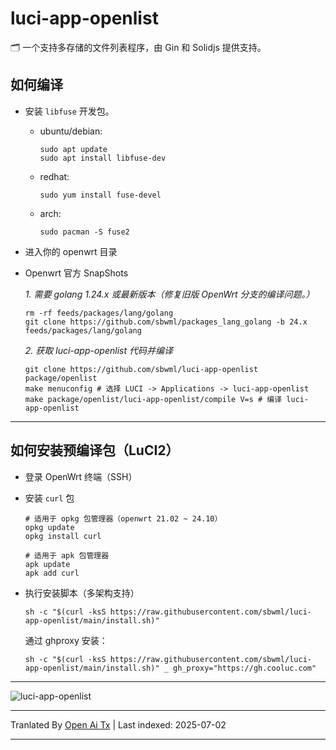 # luci-app-openlist

🗂️ 一个支持多存储的文件列表程序，由 Gin 和 Solidjs 提供支持。

## 如何编译

- 安装 `libfuse` 开发包。

  - ubuntu/debian:
    ```shell
    sudo apt update
    sudo apt install libfuse-dev
    ```

  - redhat:
    ```shell
    sudo yum install fuse-devel
    ```

  - arch:
    ```shell
    sudo pacman -S fuse2
    ```

- 进入你的 openwrt 目录

- Openwrt 官方 SnapShots

  *1. 需要 golang 1.24.x 或最新版本（修复旧版 OpenWrt 分支的编译问题。）*
  ```shell
  rm -rf feeds/packages/lang/golang
  git clone https://github.com/sbwml/packages_lang_golang -b 24.x feeds/packages/lang/golang
  ```

  *2. 获取 luci-app-openlist 代码并编译*
  ```shell
  git clone https://github.com/sbwml/luci-app-openlist package/openlist
  make menuconfig # 选择 LUCI -> Applications -> luci-app-openlist
  make package/openlist/luci-app-openlist/compile V=s # 编译 luci-app-openlist
  ```

--------------

## 如何安装预编译包（LuCI2）

- 登录 OpenWrt 终端（SSH）

- 安装 `curl` 包
  ```shell
  # 适用于 opkg 包管理器（openwrt 21.02 ~ 24.10）
  opkg update
  opkg install curl
  
  # 适用于 apk 包管理器
  apk update
  apk add curl
  ```

- 执行安装脚本（多架构支持）
  ```shell
  sh -c "$(curl -ksS https://raw.githubusercontent.com/sbwml/luci-app-openlist/main/install.sh)"
  ```

  通过 ghproxy 安装：
  ```shell
  sh -c "$(curl -ksS https://raw.githubusercontent.com/sbwml/luci-app-openlist/main/install.sh)" _ gh_proxy="https://gh.cooluc.com"
  ```

--------------

![luci-app-openlist](https://github.com/user-attachments/assets/50d8ee3a-e589-4285-922a-40c82f96b9f5)


---

Tranlated By [Open Ai Tx](https://github.com/OpenAiTx/OpenAiTx) | Last indexed: 2025-07-02

---